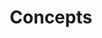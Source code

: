 ---
title: Concepts
weight: 100
description: >
  The Spin Plugins k8s is a Spin plugin for interacting with Kubernetes.
categories: [Spin Plugins k8s]
tags: [Concepts]
---